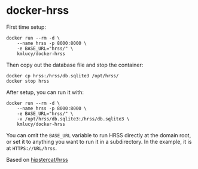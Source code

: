 # docker-hrss

First time setup:

```
docker run --rm -d \
    --name hrss -p 8000:8000 \
    -e BASE_URL="hrss/" \
    kmlucy/docker-hrss
```
Then copy out the database file and stop the container:
```
docker cp hrss:/hrss/db.sqlite3 /opt/hrss/
docker stop hrss
```

After setup, you can run it with:
```
docker run --rm -d \
    --name hrss -p 8000:8000 \
    -e BASE_URL="hrss/" \
    -v /opt/hrss/db.sqlite3:/hrss/db.sqlite3 \
    kmlucy/docker-hrss
```

You can omit the `BASE_URL` variable to run HRSS directly at the domain root, or set it to anything you want to run it in a subdirectory. In the example, it is at `HTTPS://URL/hrss`.

Based on [hipstercat/hrss](https://hipstercat.fr/gogs/hipstercat/hrss)
